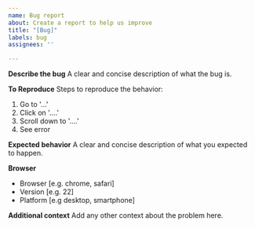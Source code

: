 ```yaml
---
name: Bug report
about: Create a report to help us improve
title: "[Bug]"
labels: bug
assignees: ''

---
```


**Describe the bug**
A clear and concise description of what the bug is.

**To Reproduce**
Steps to reproduce the behavior:
1. Go to '...'
2. Click on '....'
3. Scroll down to '....'
4. See error

**Expected behavior**
A clear and concise description of what you expected to happen.

**Browser**
 - Browser [e.g. chrome, safari]
 - Version [e.g. 22]
 - Platform [e.g desktop, smartphone]

**Additional context**
Add any other context about the problem here.
